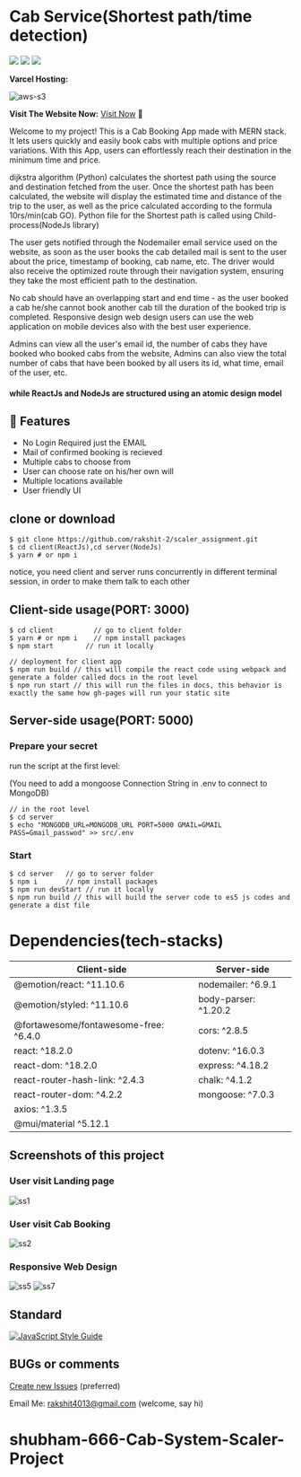 # Cab Service(Shortest path/time detection)

<p>
<img src="https://img.shields.io/badge/ReactJS-blue?logo=react"
<img src="https://img.shields.io/badge/Mobile App-React Native-61dafb?logo=android">
<img src="https://img.shields.io/badge/Backend-NodeJS-green?logo=node.js">
<img src="https://img.shields.io/badge/DataBase-MongoDB-lightgreen?logo=mongoDB">

</p>

**Varcel Hosting:**

![aws-s3](https://img.shields.io/badge/Amazon_AWS-FF9900?style=for-the-badge&logo=amazonaws&logoColor=white)

**Visit The Website Now:**
[Visit Now](http://43.205.95.49/) 🚀

Welcome to my project! This is a Cab Booking App made with MERN stack. It lets users quickly and easily book cabs with multiple options and price variations. With this App, users can effortlessly reach their destination in the minimum time and price.

dijkstra algorithm (Python) calculates the shortest path using the source and destination fetched from the user. Once the shortest path has been calculated, the website will display the estimated time and distance of the trip to the user, as well as the price calculated according to the formula 10rs/min(cab GO). Python file for the Shortest path is called using Child-process(NodeJs library)

The user gets notified through the Nodemailer email service used on the website, as soon as the user books the cab detailed mail is sent to the user about the price, timestamp of booking, cab name, etc. The driver would also receive the optimized route through their navigation system, ensuring they take the most efficient path to the destination.

No cab should have an overlapping start and end time - as the user booked a cab he/she cannot book another cab till the duration of the booked trip is completed. Responsive design web design users can use the web application on mobile devices also with the best user experience.

Admins can view all the user's email id, the number of cabs they have booked who booked cabs from the website, Admins can also view the total number of cabs that have been booked by all users its id, what time, email of the user, etc.

#### while ReactJs and NodeJs are structured using an atomic design model

## 🚀 Features
- No Login Required just the EMAIL
- Mail of confirmed booking is recieved
- Multiple cabs to choose from
- User can choose rate on his/her own will
- Multiple locations available
- User friendly UI


## clone or download
```terminal
$ git clone https://github.com/rakshit-2/scaler_assignment.git
$ cd client(ReactJs),cd server(NodeJs)
$ yarn # or npm i
```

notice, you need client and server runs concurrently in different terminal session, in order to make them talk to each other

## Client-side usage(PORT: 3000)
```terminal
$ cd client          // go to client folder
$ yarn # or npm i    // npm install packages
$ npm start        // run it locally

// deployment for client app
$ npm run build // this will compile the react code using webpack and generate a folder called docs in the root level
$ npm run start // this will run the files in docs, this behavior is exactly the same how gh-pages will run your static site
```


## Server-side usage(PORT: 5000)

### Prepare your secret

run the script at the first level:

(You need to add a mongoose Connection String in .env to connect to MongoDB)

```terminal
// in the root level
$ cd server
$ echo "MONGODB_URL=MONGODB_URL PORT=5000 GMAIL=GMAIL PASS=Gmail_passwod" >> src/.env
```

### Start

```terminal
$ cd server   // go to server folder
$ npm i       // npm install packages
$ npm run devStart // run it locally
$ npm run build // this will build the server code to es5 js codes and generate a dist file
```


# Dependencies(tech-stacks)
Client-side | Server-side
--- | ---
@emotion/react: ^11.10.6 | nodemailer: ^6.9.1
@emotion/styled: ^11.10.6|body-parser: ^1.20.2
@fortawesome/fontawesome-free: ^6.4.0 | cors: ^2.8.5
react: ^18.2.0 | dotenv: ^16.0.3
react-dom: ^18.2.0 | express: ^4.18.2
react-router-hash-link: ^2.4.3 | chalk: ^4.1.2
react-router-dom: ^4.2.2 | mongoose: ^7.0.3
axios: ^1.3.5 | 
@mui/material ^5.12.1 |

## Screenshots of this project

### User visit Landing page
![ss1](https://user-images.githubusercontent.com/86184006/232975942-8135ec2d-3772-43d1-86ca-e6664aafdd1b.png)

### User visit Cab Booking
![ss2](https://user-images.githubusercontent.com/86184006/232976092-5e9d64ee-476d-41d8-a6a4-d540d58d410e.png)


### Responsive Web Design

![ss5](https://user-images.githubusercontent.com/86184006/232976182-c2cf7033-efe0-4006-acba-b133473b1979.png)
![ss7](https://user-images.githubusercontent.com/86184006/232976684-965ffa55-254e-42e1-b04a-b50a8c431d24.png)




## Standard

[![JavaScript Style Guide](https://cdn.rawgit.com/standard/standard/master/badge.svg)](https://github.com/standard/standard)

## BUGs or comments

[Create new Issues](https://github.com/rakshit-2/scaler_assignment.git) (preferred)

Email Me: rakshit4013@gmail.com (welcome, say hi)
# shubham-666-Cab-System-Scaler-Project
